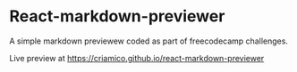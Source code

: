 # React-markdown-previewer

A simple markdown previewew coded as part of freecodecamp challenges.

Live preview at https://criamico.github.io/react-markdown-previewer
